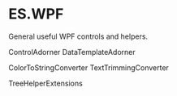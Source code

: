 # ES.WPF
General useful WPF controls and helpers.

ControlAdorner
DataTemplateAdorner

ColorToStringConverter
TextTrimmingConverter

TreeHelperExtensions
